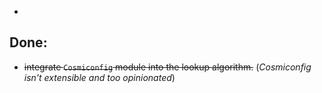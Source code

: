 -

## Done:
- ~~integrate `Cosmiconfig` module into the lookup algorithm.~~ (_Cosmiconfig isn't extensible and too opinionated_)
